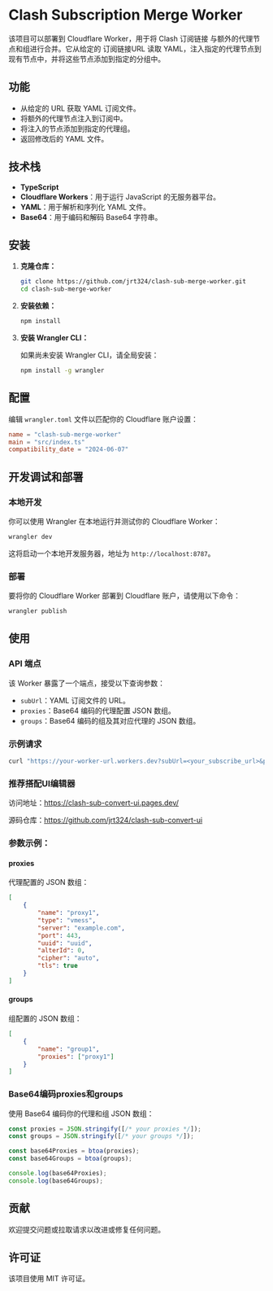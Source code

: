 
# Clash Subscription Merge Worker

该项目可以部署到 Cloudflare Worker，用于将 Clash 订阅链接 与额外的代理节点和组进行合并。它从给定的 订阅链接URL 读取 YAML，注入指定的代理节点到现有节点中，并将这些节点添加到指定的分组中。

## 功能

- 从给定的 URL 获取 YAML 订阅文件。
- 将额外的代理节点注入到订阅中。
- 将注入的节点添加到指定的代理组。
- 返回修改后的 YAML 文件。

## 技术栈

- **TypeScript**
- **Cloudflare Workers**：用于运行 JavaScript 的无服务器平台。
- **YAML**：用于解析和序列化 YAML 文件。
- **Base64**：用于编码和解码 Base64 字符串。

## 安装

1. **克隆仓库：**

    ```bash
    git clone https://github.com/jrt324/clash-sub-merge-worker.git
    cd clash-sub-merge-worker
    ```

2. **安装依赖：**

    ```bash
    npm install
    ```

3. **安装 Wrangler CLI：**

    如果尚未安装 Wrangler CLI，请全局安装：

    ```bash
    npm install -g wrangler
    ```

## 配置

编辑 `wrangler.toml` 文件以匹配你的 Cloudflare 账户设置：

```toml
name = "clash-sub-merge-worker"
main = "src/index.ts"
compatibility_date = "2024-06-07"
```

## 开发调试和部署

### 本地开发

你可以使用 Wrangler 在本地运行并测试你的 Cloudflare Worker：

```bash
wrangler dev
```

这将启动一个本地开发服务器，地址为 `http://localhost:8787`。

### 部署

要将你的 Cloudflare Worker 部署到 Cloudflare 账户，请使用以下命令：

```bash
wrangler publish
```

## 使用

### API 端点

该 Worker 暴露了一个端点，接受以下查询参数：

- `subUrl`：YAML 订阅文件的 URL。
- `proxies`：Base64 编码的代理配置 JSON 数组。
- `groups`：Base64 编码的组及其对应代理的 JSON 数组。

### 示例请求

```bash
curl "https://your-worker-url.workers.dev?subUrl=<your_subscribe_url>&proxies=<base64_encoded_proxies>&groups=<base64_encoded_groups>"
```

### 推荐搭配UI编辑器
访问地址：https://clash-sub-convert-ui.pages.dev/

源码仓库：https://github.com/jrt324/clash-sub-convert-ui

### 参数示例：

#### proxies

代理配置的 JSON 数组：

```json
[
    {
        "name": "proxy1",
        "type": "vmess",
        "server": "example.com",
        "port": 443,
        "uuid": "uuid",
        "alterId": 0,
        "cipher": "auto",
        "tls": true
    }
]
```

#### groups

组配置的 JSON 数组：

```json
[
    {
        "name": "group1",
        "proxies": ["proxy1"]
    }
]
```

### Base64编码proxies和groups

使用 Base64 编码你的代理和组 JSON 数组：

```javascript
const proxies = JSON.stringify([/* your proxies */]);
const groups = JSON.stringify([/* your groups */]);

const base64Proxies = btoa(proxies);
const base64Groups = btoa(groups);

console.log(base64Proxies);
console.log(base64Groups);
```

## 贡献

欢迎提交问题或拉取请求以改进或修复任何问题。

## 许可证

该项目使用 MIT 许可证。
